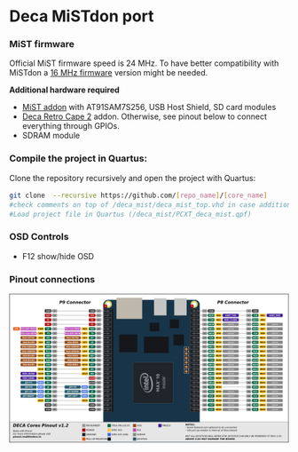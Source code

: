 # Deca MiSTdon port

### MiST firmware

Official MiST firmware speed is 24 MHz. To have better compatibility with MiSTdon a [16 MHz firmware](https://github.com/somhi/MiSTdon) version might be needed. 

**Additional hardware required**

- [MiST addon](https://github.com/somhi/MiSTdon) with AT91SAM7S256, USB Host Shield, SD card modules
- [Deca Retro Cape 2](https://github.com/somhi/DECA_retro_cape_2) addon. Otherwise, see pinout below to connect everything through GPIOs.
- SDRAM module

### Compile the project in Quartus:

Clone the repository recursively and open the project with Quartus:

```sh
git clone  --recursive https://github.com/[repo_name]/[core_name]
#check comments on top of /deca_mist/deca_mist_top.vhd in case additional actions are needed
#Load project file in Quartus (/deca_mist/PCXT_deca_mist.qpf)
```

### OSD Controls

* F12 show/hide OSD 

### Pinout connections

![pinout_deca](https://github.com/DECAfpga/DECA_board/raw/main/Deca_pinout/DECA-vector-Cores-v1.2/pinout_deca.png)



